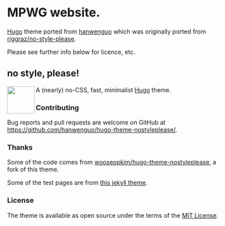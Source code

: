 # MPWG website.

[Hugo](https://gohugo.io/) theme ported from [hanwenguo](https://github.com/hanwenguo/hugo-theme-nostyleplease/) which was originally ported from [riggraz/no-style-please](https://github.com/riggraz/no-style-please/).

Please see further info below for licence, etc.

## no style, please!

<img src="https://raw.githubusercontent.com/hanwenguo/hugo-theme-nostyleplease/main/logo.png" width="64" align="left" />A (nearly) no-CSS, fast, minimalist [Hugo](https://gohugo.io/) theme.


### Contributing

Bug reports and pull requests are welcome on GitHub at https://github.com/hanwenguo/hugo-theme-nostyleplease/.

### Thanks

Some of the code comes from [wooseopkim/hugo-theme-nostyleplease](https://github.com/wooseopkim/hugo-theme-nostyleplease), a fork of this theme.

Some of the test pages are from [this jekyll theme](https://github.com/huangyz0918/moving).

### License

The theme is available as open source under the terms of the [MIT License](https://opensource.org/licenses/MIT).
